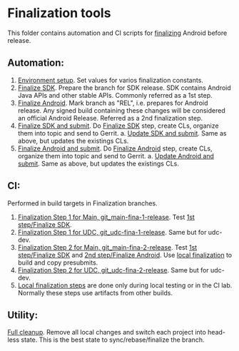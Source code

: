 # Finalization tools
This folder contains automation and CI scripts for [finalizing](https://go/android-finalization) Android before release.

## Automation:
1. [Environment setup](./environment.sh). Set values for varios finalization constants.
2. [Finalize SDK](./finalize-aidl-vndk-sdk-resources.sh). Prepare the branch for SDK release. SDK contains Android Java APIs and other stable APIs. Commonly referred as a 1st step.
3. [Finalize Android](./finalize-sdk-rel.sh). Mark branch as "REL", i.e. prepares for Android release. Any signed build containing these changes will be considered an official Android Release. Referred as a 2nd finalization step.
4. [Finalize SDK and submit](./step-1.sh). Do [Finalize SDK](./finalize-aidl-vndk-sdk-resources.sh) step, create CLs, organize them into topic and send to Gerrit.
  a. [Update SDK and submit](./update-step-1.sh). Same as above, but updates the existings CLs.
5. [Finalize Android and submit](./step-2.sh). Do [Finalize Android](./finalize-sdk-rel.sh) step, create  CLs, organize them into topic and send to Gerrit.
  a. [Update Android and submit](./update-step-2.sh). Same as above, but updates the existings CLs.

## CI:
Performed in build targets in Finalization branches.
1. [Finalization Step 1 for Main, git_main-fina-1-release](https://android-build.googleplex.com/builds/branches/git_main-fina-1-release/grid). Test [1st step/Finalize SDK](./finalize-aidl-vndk-sdk-resources.sh).
2. [Finalization Step 1 for UDC, git_udc-fina-1-release](https://android-build.googleplex.com/builds/branches/git_udc-fina-1-release/grid). Same but for udc-dev.
3. [Finalization Step 2 for Main, git_main-fina-2-release](https://android-build.googleplex.com/builds/branches/git_main-fina-2-release/grid). Test [1st step/Finalize SDK](./finalize-aidl-vndk-sdk-resources.sh) and [2nd step/Finalize Android](./finalize-sdk-rel.sh). Use [local finalization](./localonly-steps.sh) to build and copy presubmits.
4. [Finalization Step 2 for UDC, git_udc-fina-2-release](https://android-build.googleplex.com/builds/branches/git_udc-fina-2-release/grid). Same but for udc-dev.
5. [Local finalization steps](./localonly-steps.sh) are done only during local testing or in the CI lab. Normally these steps use artifacts from other builds.

## Utility:
[Full cleanup](./cleanup.sh). Remove all local changes and switch each project into head-less state. This is the best state to sync/rebase/finalize the branch.
